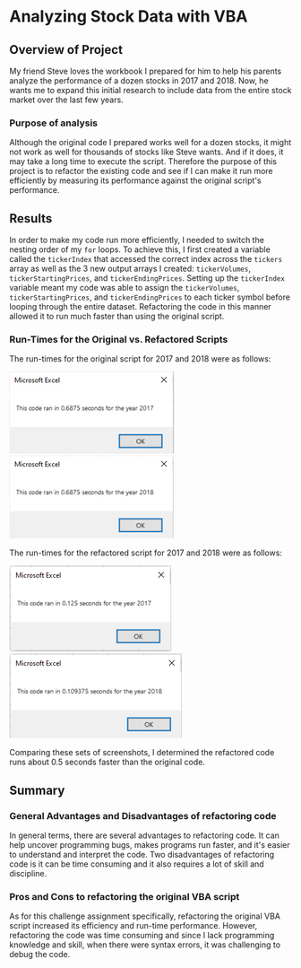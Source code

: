 # Analyzing Stock Data with VBA

## Overview of Project
My friend Steve loves the workbook I prepared for him to help his parents analyze the performance of a dozen stocks in 2017 and 2018. Now, he wants me to expand this initial research to include data from the entire stock market over the last few years.

### Purpose of analysis
Although the original code I prepared works well for a dozen stocks, it might not work as well for thousands of stocks like Steve wants. And if it does, it may take a long time to execute the script. Therefore the purpose of this project is to refactor the existing code and see if I can make it run more efficiently by measuring its performance against the original script's performance.

## Results
In order to make my code run more efficiently, I needed to switch the nesting order of my `for` loops. To achieve this, I first created a variable called the `tickerIndex` that accessed the correct index across the `tickers` array as well as the 3 new output arrays I created: `tickerVolumes`, `tickerStartingPrices`, and `tickerEndingPrices`. Setting up the `tickerIndex` variable meant my code was able to assign the `tickerVolumes`, `tickerStartingPrices`, and `tickerEndingPrices` to each ticker symbol before looping through the entire dataset. Refactoring the code in this manner allowed it to run much faster than using the original script.

### Run-Times for the Original vs. Refactored Scripts

The run-times for the original script for 2017 and 2018 were as follows:

<img src="Resources/Original_Run_Time_2017.png">
<img src="Resources/Original_Run_Time_2018.png">


The run-times for the refactored script for 2017 and 2018 were as follows:

<img src="Resources/VBA_Challenge_2017.png">
<img src="Resources/VBA_Challenge_2018.png">

Comparing these sets of screenshots, I determined the refactored code runs about 0.5 seconds faster than the original code. 

## Summary

### General Advantages and Disadvantages of refactoring code
In general terms, there are several advantages to refactoring code. It can help uncover programming bugs, makes programs run faster, and it's easier to understand and interpret the code. Two disadvantages of refactoring code is it can be time consuming and it also requires a lot of skill and discipline.

### Pros and Cons to refactoring the original VBA script
As for this challenge assignment specifically, refactoring the original VBA script increased its efficiency and run-time performance. However, refactoring the code was time consuming and since I lack programming knowledge and skill, when there were syntax errors, it was challenging to debug the code.

